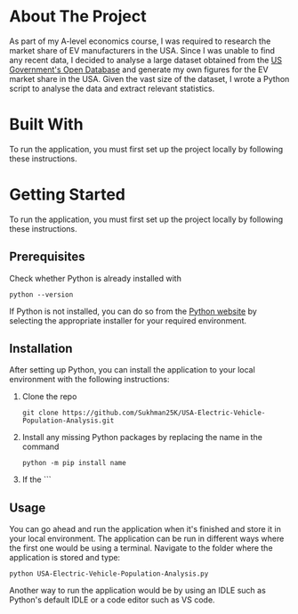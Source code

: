 # About The Project

As part of my A-level economics course, I was required to research the market share of EV manufacturers in the USA. Since I was unable to find any recent data, I decided to analyse a large dataset obtained from the <a href="data.gov">US Government's Open Database</a> and generate my own figures for the EV market share in the USA. Given the vast size of the dataset, I wrote a Python script to analyse the data and extract relevant statistics.


# Built With
To run the application, you must first set up the project locally by following these instructions.

# Getting Started
To run the application, you must first set up the project locally by following these instructions.

## Prerequisites
Check whether Python is already installed with
```
python --version
```
If Python is not installed, you can do so from the [Python website](https://www.python.org/downloads) by selecting the appropriate installer for your required environment.

## Installation
After setting up Python, you can install the application to your local environment with the following instructions:
1. Clone the repo
   ```
   git clone https://github.com/Sukhman25K/USA-Electric-Vehicle-Population-Analysis.git
   ```
2. Install any missing Python packages by replacing the name in the command 
   ```
   python -m pip install name
   ```
3. If the ```

## Usage
You can go ahead and run the application when it's finished and store it in your local environment. The application can be run in different ways where the first one would be using a terminal. Navigate to the folder where the application is stored and type:
```
python USA-Electric-Vehicle-Population-Analysis.py
```

Another way to run the application would be by using an IDLE such as Python's default IDLE or a code editor such as VS code.
